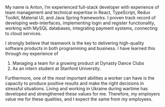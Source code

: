 My name is Anton, I’m experienced full-stack developer with experience of team management and technical expertise in React, TypeScript, Redux Toolkit, Material UI, and Java Spring frameworks. I proven track record of developing web-interfaces, implementing login and register functionality, working with MySQL databases, integrating payment systems, connecting to cloud services.

I strongly believe that teamwork is the key to delivering high-quality software products in both programming and business. I have learned this through my experience of
1. Managing a team for a growing product at Dynasty Dance Clubs 
2. As an intern student at Stanford University.

Furthermore, one of the most important abilities a worker can have is the capacity to produce positive results and make the right decisions in stressful situations. Living and working in Ukraine during wartime has developed and strengthened these values for me. Therefore, my employers value me for these qualities, and I expect the same from my employees.
